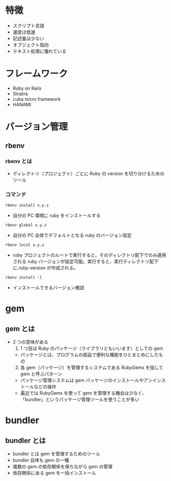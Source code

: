 # 特徴

- スクリプト言語
- 速度は低速
- 記述量は少ない
- オブジェクト指向
- テキスト処理に優れている

# フレームワーク

- Ruby on Rails
- Sinatra
- cuba micro framework
- HANAMI

# バージョン管理

## rbenv

### rbenv とは

- ディレクトリ（プロジェクト）ごとに Ruby の version を切り分けるためのツール

### コマンド

```
rbenv install x.y.z
```

- 自分の PC 環境に ruby をインストールする

```
rbenv global x.y.z
```

- 自分の PC 全体でデフォルトとなる ruby のバージョン設定

```
rbenv local x.y.z
```

- ruby プロジェクトのルートで実行すると、そのディレクトリ配下でのみ適用される ruby バージョンが設定可能。実行すると、実行ディレクトリ配下に.ruby-version が作成される。

```
rbenv install -l
```

- インストールできるバージョン確認

# gem

## gem とは

- 2 つの意味がある
  1. 1 つ目は Ruby のパッケージ（ライブラリともいいます）としての gem
  - パッケージとは、プログラムの部品で便利な機能をひとまとめにしたもの
  2. 各 gem（パッケージ）を管理するシステムである RubyGems を指して gem と呼ぶパターン
  - パッケージ管理システムは gem パッケージのインストールやアンインストールなどの操作
  - 最近では RubyGems を使って gem を管理する機会は少なく、「bundler」というパッケージ管理ツールを使うことが多い

# bundler

## bundler とは

- bundler とは gem を管理するためのツール
- bundler 自体も gem の一種
- 複数の gem の依存関係を保ちながら gem の管理
- 依存関係にある gem を一括インストール
